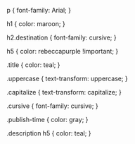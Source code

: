 p {
      font-family: Arial;
    }

h1 {
  color: maroon;
}

h2.destination {
  font-family: cursive;
}

h5 {
  color: rebeccapurple !important;
}

.title {
  color: teal;
}

.uppercase {
  text-transform: uppercase;
}

.capitalize {
  text-transform: capitalize;
}

.cursive {
  font-family: cursive;
}

.publish-time {
  color: gray;
}

.description h5 {
  color: teal;
}